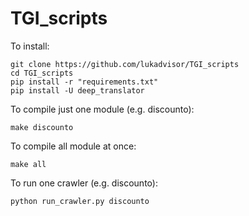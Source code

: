 # TGI_scripts

To install:
```shell script
git clone https://github.com/lukadvisor/TGI_scripts
cd TGI_scripts
pip install -r "requirements.txt"
pip install -U deep_translator
```
To compile just one module (e.g. discounto):
```shell script
make discounto
```
To compile all module at once:
```shell script
make all
```

To run one crawler (e.g. discounto):
```shell script
python run_crawler.py discounto
```
